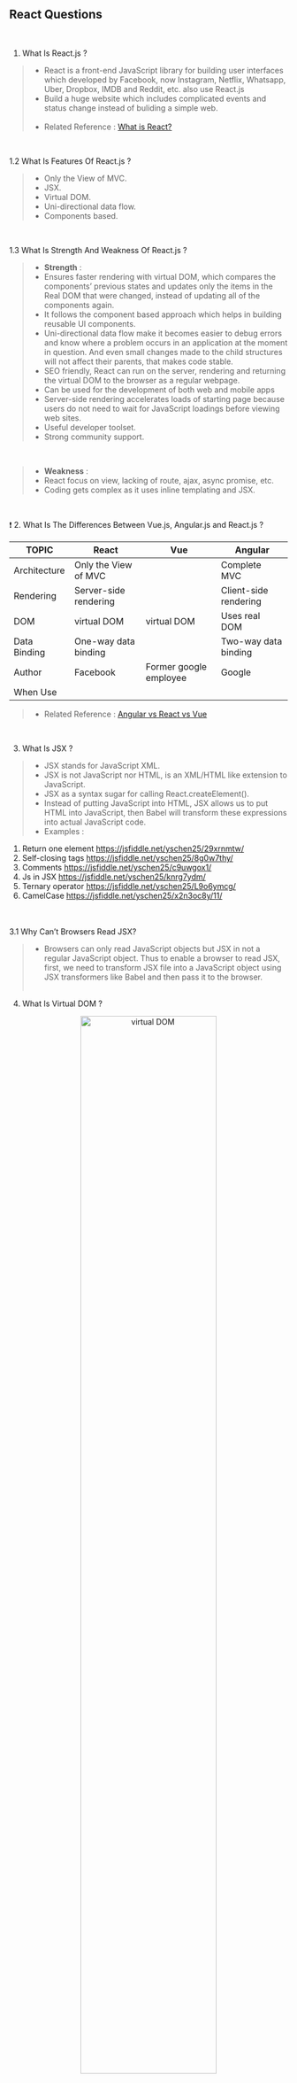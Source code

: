 ## React Questions
<br/>

1. What Is React.js ?
> - React is a front-end JavaScript library for building user interfaces which developed by Facebook, now Instagram, Netflix, Whatsapp, Uber, Dropbox, IMDB and Reddit, etc. also use React.js 
> - Build a huge website which includes complicated events and status change instead of buliding a simple web.<br /><br/>
> - Related Reference : [What is React?](https://www.simplilearn.com/what-is-react-article)
<br/>

1.2 What Is Features Of React.js ?
> - Only the View of MVC.
> - JSX.
> - Virtual DOM.
> - Uni-directional data flow.
> - Components based.
<br/>

1.3 What Is Strength And Weakness Of React.js ?
> - **Strength** : 
> - Ensures faster rendering with virtual DOM, which compares the components’ previous states and updates only the items in the Real DOM that were changed, instead of updating all of the components again. 
> - It follows the component based approach which helps in building reusable UI components.
> - Uni-directional data flow make it becomes easier to debug errors and know where a problem occurs in an application at the moment in question. And even small changes made to the child structures will not affect their parents, that makes code stable.
> - SEO friendly, React can run on the server, rendering and returning the virtual DOM to the browser as a regular webpage.
> - Can be used for the development of both web and mobile apps
> - Server-side rendering accelerates loads of starting page because users do not need to wait for JavaScript loadings before viewing web sites.
> - Useful developer toolset.
> - Strong community support.
<br/>

> - **Weakness** : 
> - React focus on view, lacking of route, ajax, async promise, etc.
> - Coding gets complex as it uses inline templating and JSX.

<br/>

❗ 2. What Is The Differences Between Vue.js, Angular.js and React.js ?

| TOPIC | React | Vue | Angular |
|---|---|---|---|
| Architecture | Only the View of MVC |  | Complete MVC |
| Rendering | Server-side rendering |  | Client-side rendering |
| DOM | virtual DOM | virtual DOM | Uses real DOM |
| Data Binding | One-way data binding |  | Two-way data binding |
| Author | Facebook | Former google employee | Google |
| When Use | | |  |

> - Related Reference : [Angular vs React vs Vue](https://levelup.gitconnected.com/angular-vs-react-vs-vue-which-is-the-best-choice-for-2020-81f577697c7e)

<br/>

3. What Is JSX ?
> - JSX stands for JavaScript XML.
> - JSX is not JavaScript nor HTML, is an XML/HTML like extension to JavaScript.
> - JSX as a syntax sugar for calling React.createElement().
> - Instead of putting JavaScript into HTML, JSX allows us to put HTML into JavaScript, then Babel will transform these expressions into actual JavaScript code. 
> - Examples : 
 1) Return one element https://jsfiddle.net/yschen25/29xrnmtw/ <br/>
 2) Self-closing tags https://jsfiddle.net/yschen25/8g0w7thy/ <br/>
 3) Comments https://jsfiddle.net/yschen25/c9uwgox1/ <br/>
 4) Js in JSX https://jsfiddle.net/yschen25/knrg7ydm/ <br/>
 5) Ternary operator https://jsfiddle.net/yschen25/L9o6ymcg/ <br/>
 6) CamelCase https://jsfiddle.net/yschen25/x2n3oc8y/11/ <br/>
<br/><br/>

3.1 Why Can’t Browsers Read JSX?
> - Browsers can only read JavaScript objects but JSX in not a regular JavaScript object. Thus to enable a browser to read JSX, first, we need to transform JSX file into a JavaScript object using JSX transformers like Babel and then pass it to the browser.
<br/><br/>

4. What Is Virtual DOM ?

<p align="center">
<img src="img/virtual_DOM2.jpg" alt="virtual DOM" title="virtual DOM" width="70%">
<img src="img/virtual_DOM1.png" alt="virtual DOM" title="virtual DOM" width="55%">
</p>

> - If a developer uses JSX to manipulate and update its DOM, React JS creates something called a Virtual DOM. The Virtual DOM is a copy of the site’s DOM, and React JS uses this copy to see what parts of the actual DOM need to change when an event happens.

> - If you’re not using React JS (and JSX), your website will use HTML to update its DOM. This works fine for simple, static websites, but for dynamic websites that involve heavy user interaction it can become a problem, since the entire DOM needs to reload every time the user clicks a feature calling for a page refresh.

<br/>

5. What Is Functional Components(Stateless Component) And Class Components (Stateful Components) ?

> - **Functional Components** :
> - These components have no state of their own and only contain a render method, so they are also called stateless components. They may derive data from other components as props (properties).
> - Example : https://jsfiddle.net/yschen25/dmacrpjq/
<br/>

> - **Class Components** :
> - These components can hold and manage their state and have a separate render method for returning JSX on the screen. They are also called stateful components, as they can have a state.
> - Constructor is optional, add the constructor when you need to use state or binfd function. In this example, this.props works fine even without constructor, Example : https://jsfiddle.net/yschen25/2jcgbom0/
> - Related Reference : [有無加上constructor的差異](https://github.com/kdchang/reactjs101/issues/28)
<br/><br/>


5.2 What Is The Difference Between Functional Components And Class Components ?

|  Functional Components | Class Components |
|---|---|
| Calculates the internal state of the components | Stores info about component’s state change in memory |
| Do not have the authority to change state | Have authority to change state |
| Contains no knowledge of past, current and possible future state changes | Contains the knowledge of past, current and possible future changes in state |
| They receive the props from the Stateful components and treat them as callback functions | Stateless components notify them about the requirement of the state change, then they send down the props to them |

<br/>

5.3 When Use Functional Components And Class Components ?

> - **Functional Components** : 
> - Don't need to use lifecycle
> - Don't need to use state
> - Create reusable components
> - Only render UI
<br/>

> - **Class Components** :
> - Need to use lifecycle
> - Need to use state
> - Have to receive data form user
> - Create interactive objects
> - Render after change state

<br/>

6. What Is Props ?
> - Props is the shorthand for Properties. props data is read-only, which means that data coming from the parent should not be changed by child components.
> - They are always passed down from the parent to the child components in a uni-directional flow, a child component can never send a prop back to the parent component.
> - Props form the parent to the child components will cause child components re-render.
> - When your applications have a massive quantity of nested components it will may causes props hell (wrapper hell).
> - Examples :
    1) Pass props via Functional Component (notice : use props.data) https://jsfiddle.net/yschen25/0e5udb1x/ <br/>
    2) Pass props via Class Component (notice : use this.props.data) https://jsfiddle.net/yschen25/3vhqL8bn/
<br/><br/>

6.1 When Use Props ?
> - To pass data & event handlers down to your child components.
<br/><br/>

6.2 What Is PropTypes And DefaultProps ?
> - PropTypes : A typechecking tool to make sure the data is valid, propTypes is only checked in development mode, Example : https://jsfiddle.net/yschen25/oahjbq81/.
> - DefaultProps : You can define default values for props by assigning defaultProps, Example : https://jsfiddle.net/yschen25/763g8Lqv/.
<br/><br/>

6.3 How To Solve Props Hell (Wrapper Hell) ?
> - Redux.
> - Functional components + hook. 

<br/>

7. What Is State ?
> - The state is a data structure that starts with a default value when a Component mounts.
> - A component’s state can change over time; whenever it changes, the component re-renders. The change in state can happen as a response to user action or system-generated events, and these changes determine the behavior of the component and how it will render.  
> - Example : https://jsfiddle.net/yschen25/wc1qapz2/14/
<br/>

7.1 When Use State ?
> - To store the data your current page needs in your controller-view.
<br/><br/>

7.2 How To Change State ?
> - State of a component can be updated using this.setState().
> - setState is asynchronous.
> - Example : https://jsfiddle.net/yschen25/a2cmdb04/
<br/><br/>

7.3 What Is The Difference Between Props And Status ?

|  Conditions | State | Props |
|---|---|---|
| | Internal | External |
| | Mutable | Immutable |
| | Can be modified using setState() method | Can't not be modified |
| | Starts with a default value which is generally updated by event handlers | Passed as attributes from parent component to child component |
| (ref:8)| Can only be used with Class Components | Can be used with both Class as well as Functional Components |

<br/>

8. When And Why Should We Bind The Function ?
> - When you define a component using an ES6 class, a common pattern is for an event handler to be a method on the class. In JavaScript, class methods are not bound by default. If you forget to bind this.someEventHandler and pass it to onChange, this will be undefined when the function is actually called.
> - This is a way of saving the current value of this, which is in scope during the call to the constructor, so that it can be used later when the function is called.
> - Bind creates a new function that will force the this inside the function to be the parameter passed to bind().
> - When you need to access props, state or other members on the class, then you would need to bind it.
> - Related Reference : [why do you need to bind a function in a constructor
](https://stackoverflow.com/questions/38334062/why-do-you-need-to-bind-a-function-in-a-constructor), [Why and when do we need to bind functions and eventHandlers in React?](https://stackoverflow.com/questions/41113798/why-and-when-do-we-need-to-bind-functions-and-eventhandlers-in-react), [What is the use of the JavaScript 'bind' method?](https://stackoverflow.com/questions/2236747/what-is-the-use-of-the-javascript-bind-method), [進入Component的事件處理篇](https://ithelp.ithome.com.tw/articles/10200941)
<br/><br/>

8.1 Why We Don't Need Bind Arrow Function ?

```
Example : Using class function (Bind is required)

this.handleClick = this.handleClick.bind(this);

handleClick() {
  this.setState({
    isToggleOn: !this.state.isToggleOn
  });
};
```
```
Example : Using arrow function (No bind in required)

handleClick = () => {
  this.setState({
    isToggleOn: !this.state.isToggleOn
  });
```
> - Arrow function does not have the following in its context : this, arguments, super and new.target. So when you reference this inside an arrow function it treat this as any other variable and look for its declaration in its scope first and it can not find it so it search the upper scope which is the this referring to the react component class which what is required so we do not need to bind the this to the class.
> - Related Reference : [Why we don't need to bind the arrow function in React?](https://stackoverflow.com/questions/52979915/why-we-dont-need-to-bind-the-arrow-function-in-react)
<br/><br/>

❗ 9. Explain The Life Cycle Of React.js (componentdidmount)
<br/><br/>

❗ 10. Axios
<br/><br/>

❗ 11. Flux
> - Flux is an architectural pattern which enforces the uni-directional data flow. It controls derived data and enables communication between multiple components using a central Store which has authority for all data. Any update in data throughout the application must occur here only. Flux provides stability to the application and reduces run-time errors.
<br/><br/>

❗ 12. Redux
> - It is a predictable state container for JavaScript applications and is used for the entire applications state management.
> - Related Reference : [Redex 核心概念筆記](https://note.pcwu.net/2017/03/04/redux-intro/), [Redux 入門](https://www.twblogs.net/a/5bb2a4c02b71770e645e017b)
<br/><br/>

❗ 12.1 What Are The Three Principles That Redux Follows?
> - Single source of truth: The state of the entire application is stored in an object/ state tree within a single store. The single state tree makes it easier to keep track of changes over time and debug or inspect the application.
 > - State is read-only: The only way to change the state is to trigger an action. An action is a plain JS object describing the change. Just like state is the minimal representation of data, the action is the minimal representation of the change to that data. 
 > - Changes are made with pure functions: In order to specify how the state tree is transformed by actions, you need pure functions. Pure functions are those whose return value depends solely on the values of their arguments.
<br/><br/>

❗ 12.2 List Down The Components Of Redux.

> - Action – It’s an object that describes what happened.
> - Reducer –  It is a place to determine how the state will change.
> - Store – State/ Object tree of the entire application is saved in the Store.
<br/><br/>

❗ 12.3 Show How The Data Flows Through Redux ?
<p align="center">
<img src="img/redux_data_flow.png" alt="redux_data_flow" title="redux_data_flow" width="70%">
</p>
<br/><br/>

❗ 12.4 What Are The advantages of Redux?

> - Predictability of outcome – Since there is always one source of truth, i.e. the store, there is no confusion about how to sync the current state with actions and other parts of the application.
> - Maintainability – The code becomes easier to maintain with a predictable outcome and strict structure.
> - Server-side rendering – You just need to pass the store created on the server, to the client side. This is very useful for initial render and provides a better user experience as it optimizes the application performance.
> - Developer tools – From actions to state changes, developers can track everything going on in the application in real time.
Community and ecosystem – Redux has a huge community behind it which makes it even more captivating to use. A large community of talented individuals contribute to the betterment of the library and develop various applications with it.
> - Ease of testing – Redux’s code is mostly functions which are small, pure and isolated. This makes the code testable and independent.
> - Organization – Redux is precise about how code should be organized, this makes the code more consistent and easier when a team works with it.

❗ 12.5 What is Redux Different From Flux?

| Flux | Redux |
|---|---|
| The Store contains state and change logic	| Store and change logic are separate |
| There are multiple stores | There is only one store |
| All the stores are disconnected and flat | Single store with hierarchical reducers |
| Has singleton dispatcher | No concept of dispatcher |
| React components subscribe to the store | Container components utilize connect |
| State is mutable | State is immutable |
<br/><br/>

13. What Is Styled Component ?
> - Styled Components is a CSS-in-JS library that enables you to create React components with a given style very easily.
> - It also allows you to use React.js props that we can pass to components in styled-components to create dynamic styling for our app.
> - Related Reference : [Styled-component](https://ithelp.ithome.com.tw/articles/10215800)
<br/><br/>

14. What Is Jest?
> - A delightful JavaScript Testing Framework which acts as a test runner, assertion library, and mocking library.

<br/>

14.1 What Is Enzyme?
> - Enzyme adds some great additional utility methods for rendering a component (or multiple components), finding elements, and interacting with elements.
> - Not support function components + hook so far.
> - Related Reference : [Jest | 經過測試，讓你的組件安全有把關 shallow render 篇 - feat.React, Enzyme](https://medium.com/enjoy-life-enjoy-coding/jest-%E7%B6%93%E9%81%8E%E6%B8%AC%E8%A9%A6-%E8%AE%93%E4%BD%A0%E7%9A%84%E7%B5%84%E4%BB%B6%E5%AE%89%E5%85%A8%E6%9C%89%E6%8A%8A%E9%97%9C-shallow-render-%E7%AF%87-feat-react-enzyme-be5ebbdf54a1)
<br/><br/>

14.2 Jest And Enzyme.
> - Both Jest and Enzyme are specifically designed to test React applications, Jest can be used with any other Javascript app but Enzyme only works with React.
> - Jest can be used without Enzyme to render components and test with snapshots, Enzyme simply adds additional functionality.
> - Enzyme can be used without Jest, however Enzyme must be paired with another test runner if Jest is not used.
> - Related Reference : [Testing React with Jest and Enzyme](https://medium.com/codeclan/testing-react-with-jest-and-enzyme-20505fec4675)
<br/><br/>

14.3 React-testing-library
> - React Testing Library is not an alternative to Jest, because they need each other and every one of them has a clear task, but it's a alternative to Enzyme.
> - Install @testing-library/react-hooks to test hooks.
<br/><br/>

❗ 15. Refs
> - Refs is the short hand for References in React. It is an attribute which helps to store a reference to a particular React element or component, which will be returned by the components render configuration function. It is used to return references to a particular element or component returned by render(). They come in handy when we need DOM measurements or to add methods to the components.
<br/><br/>

16. How To Use Arrow Function In The Class Components? (ref : 8)
> - Install @babel/plugin-proposal-class-properties then we can use arrow function and don't need to bind this.
> - Related Reference : [React | 那個在 Class Component 中的 Arrow function ](https://medium.com/enjoy-life-enjoy-coding/react-%E9%82%A3%E5%80%8B%E5%9C%A8-class-component-%E4%B8%AD%E7%9A%84-arrow-function-%E7%AE%AD%E9%A0%AD%E5%87%BD%E5%BC%8F-b5fa02db94a1)
<br/><br/>

❗ 17. Explain What Is Hook And How To Use It (State Hook, Effect Hook, Customized Hook) ?
> - Related Reference : [使用 State Hook](https://zh-hant.reactjs.org/docs/hooks-state.html), [Hook 概觀](https://zh-hant.reactjs.org/docs/hooks-overview.html), [React | 為了與 Hooks 相遇 - Function Components 升級記](https://medium.com/enjoy-life-enjoy-coding/react-%E7%82%BA%E4%BA%86%E8%88%87-hooks-%E7%9B%B8%E9%81%87-function-components-%E5%8D%87%E7%B4%9A%E8%A8%98-86869d869a45), [React 16.7 的 Hooks 為何讓人眼睛一亮](https://blog.yoctol.com/react-16-7-%E7%9A%84-hooks-%E7%82%BA%E4%BD%95%E8%AE%93%E4%BA%BA%E7%9C%BC%E7%9D%9B%E4%B8%80%E4%BA%AE-17796bd4e63d)
<br/><br/>

❗ 18. What Are Higher Order Components(HOC) ?
<br/><br/>

❗ 19. What are Pure Components ? 
<br/><br/>

20. What Is The Difference Between React And React Native ?
> - ReactJS is a JavaScript library, supporting both front-end web and being run on a server, for building user interfaces and web applications. It follows the concept of reusable components.
> - React Native is a mobile framework that makes use of JavaScript engine available on the host, allowing you to build mobile applications for different platforms (iOS, Android, and Windows Mobile) in JavaScript that allows you to use ReactJS to build reusable components and communicate with native components.
> - Both are open-sourced by Facebook follow the JSX syntax extension to JavaScript. Which compiles to React.createElement calls under the hood.
<br/><br/>

21. Uncontrolled Components And Controlled Components
<br/><br/>

22. Why Do I Need Keys In React Lists ?
> - Related Reference : [Why do I need Keys in React Lists?
](https://medium.com/@adhithiravi/why-do-i-need-keys-in-react-lists-dbb522188bbb)
<br/><br/>

https://www.edureka.co/blog/interview-questions/react-interview-questions/
